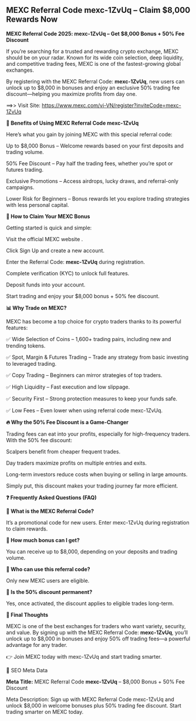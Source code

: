 ## MEXC Referral Code mexc-1ZvUq – Claim $8,000 Rewards Now

**MEXC Referral Code 2025: mexc-1ZvUq – Get $8,000 Bonus + 50% Fee Discount**

If you’re searching for a trusted and rewarding crypto exchange, MEXC should be on your radar. Known for its wide coin selection, deep liquidity, and competitive trading fees, MEXC is one of the fastest-growing global exchanges.

By registering with the MEXC Referral Code: **mexc-1ZvUq**, new users can unlock up to $8,000 in bonuses and enjoy an exclusive 50% trading fee discount—helping you maximize profits from day one.

==>> Visit Site: https://www.mexc.com/vi-VN/register?inviteCode=mexc-1ZvUq

**🌟 Benefits of Using MEXC Referral Code mexc-1ZvUq**

Here’s what you gain by joining MEXC with this special referral code:

Up to $8,000 Bonus – Welcome rewards based on your first deposits and trading volume.

50% Fee Discount – Pay half the trading fees, whether you’re spot or futures trading.

Exclusive Promotions – Access airdrops, lucky draws, and referral-only campaigns.

Lower Risk for Beginners – Bonus rewards let you explore trading strategies with less personal capital.

**🚀 How to Claim Your MEXC Bonus**

Getting started is quick and simple:

Visit the official MEXC website
.

Click Sign Up and create a new account.

Enter the Referral Code: **mexc-1ZvUq** during registration.

Complete verification (KYC) to unlock full features.

Deposit funds into your account.

Start trading and enjoy your $8,000 bonus + 50% fee discount.

**📊 Why Trade on MEXC?**

MEXC has become a top choice for crypto traders thanks to its powerful features:

✅ Wide Selection of Coins – 1,600+ trading pairs, including new and trending tokens.

✅ Spot, Margin & Futures Trading – Trade any strategy from basic investing to leveraged trading.

✅ Copy Trading – Beginners can mirror strategies of top traders.

✅ High Liquidity – Fast execution and low slippage.

✅ Security First – Strong protection measures to keep your funds safe.

✅ Low Fees – Even lower when using referral code mexc-1ZvUq.

**🔥 Why the 50% Fee Discount is a Game-Changer**

Trading fees can eat into your profits, especially for high-frequency traders. With the 50% fee discount:

Scalpers benefit from cheaper frequent trades.

Day traders maximize profits on multiple entries and exits.

Long-term investors reduce costs when buying or selling in large amounts.

Simply put, this discount makes your trading journey far more efficient.

**❓ Frequently Asked Questions (FAQ)**

**🔹 What is the MEXC Referral Code?**

It’s a promotional code for new users. Enter mexc-1ZvUq during registration to claim rewards.

**🔹 How much bonus can I get?**

You can receive up to $8,000, depending on your deposits and trading volume.

**🔹 Who can use this referral code?**

Only new MEXC users are eligible.

**🔹 Is the 50% discount permanent?**

Yes, once activated, the discount applies to eligible trades long-term.

**🎯 Final Thoughts**

MEXC is one of the best exchanges for traders who want variety, security, and value. By signing up with the MEXC Referral Code: **mexc-1ZvUq**, you’ll unlock up to $8,000 in bonuses and enjoy 50% off trading fees—a powerful advantage for any trader.

👉 Join MEXC today with mexc-1ZvUq and start trading smarter.

📌 SEO Meta Data

**Meta Title:**
MEXC Referral Code **mexc-1ZvUq** – $8,000 Bonus + 50% Fee Discount

Meta Description:
Sign up with MEXC Referral Code mexc-1ZvUq and unlock $8,000 in welcome bonuses plus 50% trading fee discount. Start trading smarter on MEXC today.
